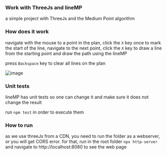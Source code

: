 ### Work with ThreeJs and lineMP

a simple project with ThreeJs and the Medium Point algorithm


### How does it work

navigate with the mouse to a point in the plan, click the `X` key once to mark the start of the line, navigate to the next point, click the `X` key to draw a line from the starting point and draw the path using the lineMP

press `Backspace` key to clear all lines on the plan

![image](https://user-images.githubusercontent.com/45473/143935688-2045fbb2-4c7a-451e-b4d6-0c1d4fe04ce2.png)


### Unit tests

lineMP has unit tests so one can change it and make sure it does not change the result

run `npm test` in order to execute them

### How to run

as we use threeJs from a CDN, you need to run the folder as a webserver, or you will get CORS error.
for that, run in the root folder `npx http-server` and navigate to http://localhost:8080 to see the web page
